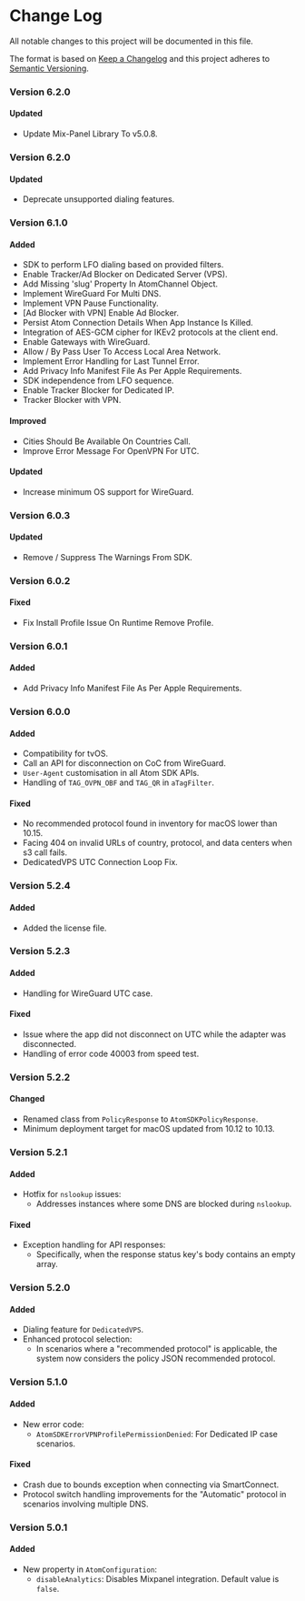 # Change Log
All notable changes to this project will be documented in this file.
 
The format is based on [Keep a Changelog](http://keepachangelog.com/)
and this project adheres to [Semantic Versioning](http://semver.org/).

### Version 6.2.0

#### Updated
- Update Mix-Panel Library To v5.0.8.

### Version 6.2.0

#### Updated
- Deprecate unsupported dialing features.

### Version 6.1.0

#### Added
- SDK to perform LFO dialing based on provided filters.
- Enable Tracker/Ad Blocker on Dedicated Server (VPS).
- Add Missing 'slug' Property In AtomChannel Object.
- Implement WireGuard For Multi DNS.
- Implement VPN Pause Functionality.
- [Ad Blocker with VPN] Enable Ad Blocker.
- Persist Atom Connection Details When App Instance Is Killed.
- Integration of AES-GCM cipher for IKEv2 protocols at the client end.
- Enable Gateways with WireGuard.
- Allow / By Pass User To Access Local Area Network.
- Implement Error Handling for Last Tunnel Error.
- Add Privacy Info Manifest File As Per Apple Requirements.
- SDK independence from LFO sequence.
- Enable Tracker Blocker for Dedicated IP.
- Tracker Blocker with VPN.

#### Improved
- Cities Should Be Available On Countries Call.
- Improve Error Message For OpenVPN For UTC.

#### Updated
- Increase minimum OS support for WireGuard.

### Version 6.0.3

#### Updated
- Remove / Suppress The Warnings From SDK.

### Version 6.0.2

#### Fixed
- Fix Install Profile Issue On Runtime Remove Profile.

### Version 6.0.1

#### Added
- Add Privacy Info Manifest File As Per Apple Requirements.

### Version 6.0.0

#### Added
- Compatibility for tvOS.
- Call an API for disconnection on CoC from WireGuard.
- `User-Agent` customisation in all Atom SDK APIs.
- Handling of `TAG_OVPN_OBF` and `TAG_QR` in `aTagFilter`.

#### Fixed
- No recommended protocol found in inventory for macOS lower than 10.15.
- Facing 404 on invalid URLs of country, protocol, and data centers when s3 call fails.
- DedicatedVPS UTC Connection Loop Fix.

### Version 5.2.4

#### Added
- Added the license file.

### Version 5.2.3

#### Added
- Handling for WireGuard UTC case.

#### Fixed
- Issue where the app did not disconnect on UTC while the adapter was disconnected.
- Handling of error code 40003 from speed test.

### Version 5.2.2

#### Changed
- Renamed class from `PolicyResponse` to `AtomSDKPolicyResponse`.
- Minimum deployment target for macOS updated from 10.12 to 10.13.

### Version 5.2.1

#### Added
- Hotfix for `nslookup` issues:
  - Addresses instances where some DNS are blocked during `nslookup`.

#### Fixed
- Exception handling for API responses:
  - Specifically, when the response status key's body contains an empty array.

### Version 5.2.0

#### Added
- Dialing feature for `DedicatedVPS`.
- Enhanced protocol selection:
  - In scenarios where a "recommended protocol" is applicable, the system now considers the policy JSON recommended protocol.

### Version 5.1.0

#### Added
- New error code:
  - `AtomSDKErrorVPNProfilePermissionDenied`: For Dedicated IP case scenarios.

#### Fixed
- Crash due to bounds exception when connecting via SmartConnect.
- Protocol switch handling improvements for the "Automatic" protocol in scenarios involving multiple DNS.

### Version 5.0.1

#### Added
- New property in `AtomConfiguration`:
  - `disableAnalytics`: Disables Mixpanel integration. Default value is `false`.



